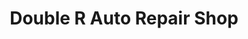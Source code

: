 ---
title: "Double R Auto Repair Shop"
url: /meycauayan/double-r-auto-repair-shop/
shop: Autowerkstatt
---